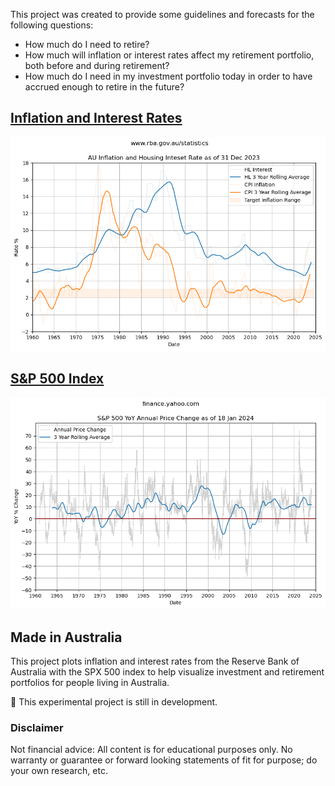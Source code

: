 This project was created to provide some guidelines and forecasts for the following questions:

- How much do I need to retire? 
- How much will inflation or interest rates affect my retirement portfolio, both before and during retirement? 
- How much do I need in my investment portfolio today in order to have accrued enough to retire in the future? 

## [Inflation and Interest Rates](inflation-and-interest-rates.md)

[![](images/inflation-and-interest-rates.png)](inflation-and-interest-rates.md)

## [S&P 500 Index](spx.md)

[![](images/spx-yoy.png)](spx.md)

## Made in Australia

This project plots inflation and interest rates from the Reserve Bank of Australia with the SPX 500 index to help visualize investment and retirement portfolios for people living in Australia.

🚧 This experimental project is still in development.

### Disclaimer

Not financial advice: All content is for educational purposes only. No warranty or guarantee or forward looking statements of fit for purpose; do your own research, etc.